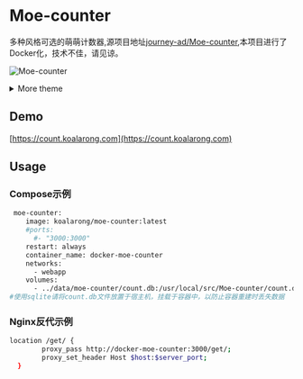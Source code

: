 # Moe-counter

多种风格可选的萌萌计数器,源项目地址[journey-ad/Moe-counter](https://github.com/journey-ad/Moe-counter),本项目进行了Docker化，技术不佳，请见谅。

![Moe-counter](https://count.koalarong.com/get/@Moe-counter.github)

<details>
<summary>More theme</summary>

##### asoul
![asoul](https://count.koalarong.com/get/@demo?theme=asoul)

##### moebooru
![moebooru](https://count.koalarong.com/get/@demo?theme=moebooru)

##### rule34
![Rule34](https://count.koalarong.com/get/@demo?theme=rule34)

##### gelbooru
![Gelbooru](https://count.koalarong.com/get/@demo?theme=gelbooru)</details>

## Demo
[https://count.koalarong.com](https://count.koalarong.com)

## Usage

### Compose示例

```bash
 moe-counter:
    image: koalarong/moe-counter:latest
    #ports:
      #- "3000:3000"
    restart: always
    container_name: docker-moe-counter
    networks:
      - webapp
    volumes:
      - ../data/moe-counter/count.db:/usr/local/src/Moe-counter/count.db
#使用sqlite请将count.db文件放置于宿主机，挂载于容器中，以防止容器重建时丢失数据
```

### Nginx反代示例

```bash
location /get/ {
        proxy_pass http://docker-moe-counter:3000/get/;
        proxy_set_header Host $host:$server_port;
  }
```
